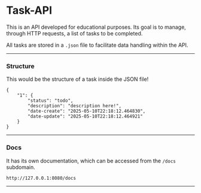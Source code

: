 # Task-API

This is an API developed for educational purposes. Its goal is to manage, through HTTP requests, a list of tasks to be completed.

All tasks are stored in a `.json` file to facilitate data handling within the API.

---

### Structure

This would be the structure of a task inside the JSON file!

```
{
	"1": {
		"status": "todo",
		"description": "description here!",
		"date-create": "2025-05-10T22:18:12.464830",
		"date-update": "2025-05-10T22:18:12.464921"
	}
}
```

---


### Docs

It has its own documentation, which can be accessed from the `/docs` subdomain.

```
http://127.0.0.1:8080/docs
```
---
